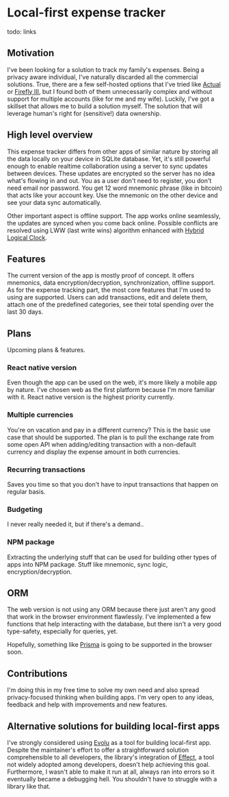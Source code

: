 # Local-first expense tracker

todo: links

## Motivation

I've been looking for a solution to track my family's expenses. Being a privacy aware individual, I've naturally discarded all the commercial solutions. True, there are a few self-hosted options that I've tried like [Actual](https://actualbudget.org/) or [Firefly III](https://www.firefly-iii.org/), but I found both of them unnecessarily complex and without support for multiple accounts (like for me and my wife). Luckily, I've got a skillset that allows me to build a solution myself. The solution that will leverage human's right for (sensitive!) data ownership.

## High level overview

This expense tracker differs from other apps of similar nature by storing all the data locally on your device in SQLite database. Yet, it's still powerful enough to enable realtime collaboration using a server to sync updates between devices. These updates are encrypted so the server has no idea what's flowing in and out. You as a user don't need to register, you don't need email nor password. You get 12 word mnemonic phrase (like in bitcoin) that acts like your account key. Use the mnemonic on the other device and see your data sync automatically.

Other important aspect is offline support. The app works online seamlessly, the updates are synced when you come back online. Possible conflicts are resolved using LWW (last write wins) algorithm enhanced with [Hybrid Logical Clock](https://jaredforsyth.com/posts/hybrid-logical-clocks/).

## Features

The current version of the app is mostly proof of concept. It offers mnemonics, data encryption/decryption, synchronization, offline support. As for the expense tracking part, the most core features that I'm used to using are supported. Users can add transactions, edit and delete them, attach one of the predefined categories, see their total spending over the last 30 days.

## Plans

Upcoming plans & features.

### React native version

Even though the app can be used on the web, it's more likely a mobile app by nature. I've chosen web as the first platform because I'm more familiar with it. React native version is the highest priority currently.

### Multiple currencies

You're on vacation and pay in a different currency? This is the basic use case that should be supported. The plan is to pull the exchange rate from some open API when adding/editing transaction with a non-default currency and display the expense amount in both currencies.

### Recurring transactions

Saves you time so that you don't have to input transactions that happen on regular basis.

### Budgeting

I never really needed it, but if there's a demand..

### NPM package

Extracting the underlying stuff that can be used for building other types of apps into NPM package. Stuff like mnemonic, sync logic, encryption/decryption.

## ORM

The web version is not using any ORM because there just aren't any good that work in the browser environment flawlessly. I've implemented a few functions that help interacting with the database, but there isn't a very good type-safety, especially for queries, yet.

Hopefully, something like [Prisma](https://www.prisma.io/) is going to be supported in the browser soon.

## Contributions

I'm doing this in my free time to solve my own need and also spread privacy-focused thinking when building apps. I'm very open to any ideas, feedback and help with improvements and new features.

## Alternative solutions for building local-first apps

I've strongly considered using [Evolu](https://www.evolu.dev/) as a tool for building local-first app. Despite the maintainer's effort to offer a straightforward solution comprehensible to all developers, the library's integration of [Effect](https://effect.website/), a tool not widely adopted among developers, doesn't help achieving this goal. Furthermore, I wasn't able to make it run at all, always ran into errors so it eventually became a debugging hell. You shouldn't have to struggle with a library like that.

